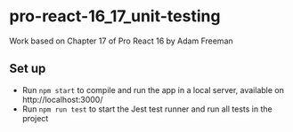 # pro-react-16_17_unit-testing

Work based on Chapter 17 of Pro React 16 by Adam Freeman

## Set up

- Run `npm start` to compile and run the app in a local server, available on http://localhost:3000/
- Run `npm run test` to start the Jest test runner and run all tests in the project
